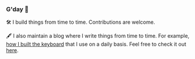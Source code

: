 ### G'day 👋

🛠 I build things from time to time. Contributions are welcome.

🖋 I also maintain a blog where I write things from time to time. For example, [how I built the keyboard](https://blog.tomarrell.com/post/how_to_prevent_rsi) that I use on a daily basis. Feel free to check it out [here](https://blog.tomarrell.com/).

<!--
**tomarrell/tomarrell** is a ✨ _special_ ✨ repository because its `README.md` (this file) appears on your GitHub profile.

Here are some ideas to get you started:

- 🔭 I’m currently working on ...
- 🌱 I’m currently learning ...
- 👯 I’m looking to collaborate on ...
- 🤔 I’m looking for help with ...
- 💬 Ask me about ...
- 📫 How to reach me: ...
- 😄 Pronouns: ...
- ⚡ Fun fact: ...
-->
